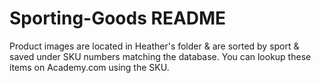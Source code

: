 # Sporting-Goods README
Product images are located in Heather's folder & are sorted by sport & saved under SKU numbers matching the database. You can lookup these items on Academy.com using the SKU.
